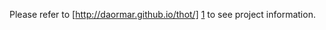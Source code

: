 Please refer to [http://daormar.github.io/thot/] [1] to see project information.

[1]: http://daormar.github.io/thot/
